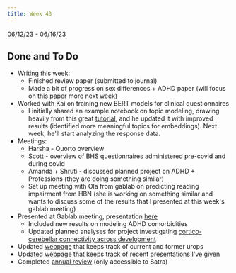 ```yaml
---
title: Week 43
---
```


06/12/23 - 06/16/23

## Done and To Do
* Writing this week:
    * Finished review paper (submitted to journal)
    * Made a bit of progress on sex differences + ADHD paper (will focus on this paper more next week)
* Worked with Kai on training new BERT models for clinical questionnaires
    * I initially shared an example notebook on topic modeling, drawing heavily from this great [tutorial](https://towardsdatascience.com/topic-modeling-with-bert-779f7db187e6), and he updated it with improved results (identified more meaningful topics for embeddings). Next week, he'll start analyzing the response data.
* Meetings:
    * Harsha - Quorto overview
    * Scott - overview of BHS questionnaires administered pre-covid and during covid
    * Amanda + Shruti - discussed planned project on ADHD + Professions (they are doing something similar)
    * Set up meeting with Ola from gablab on predicting reading impairment from HBN (she is working on something similar and wants to discuss some of the results that I presented at this week's gablab meeting)
* Presented at Gablab meeting, presentation [here](https://docs.google.com/presentation/d/1DL2Ec4o4LHnki4P4RB3HiFvmYJM7vSGNrW40OrdsCGQ/edit?usp=sharing)
    * Included new results on modeling ADHD comorbidities
    * Updated planned analyses for project investigating [cortico-cerebellar connectivity across development](../projects/cerebellum-fingerprints.md)
* Updated [webpage](../mentorship/urops.md) that keeps track of current and former urops
* Updated [webpage](../presentations/index.md) that keeps track of recent presentations I've given
* Completed [annual review](https://docs.google.com/document/d/12pSQH6M9FXG8kclRCYILDOhA2Nc7JtNt/edit?usp=sharing&ouid=110847987931723045299&rtpof=true&sd=true) (only accessible to Satra)
